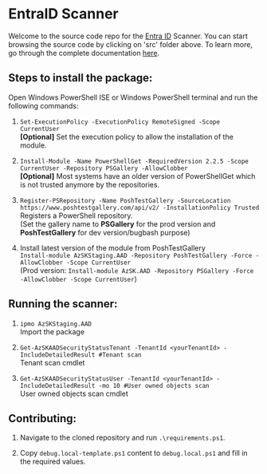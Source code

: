 # EntraID Scanner

Welcome to the source code repo for the [Entra ID](https://www.microsoft.com/en-in/security/business/identity-access/microsoft-entra-id) Scanner. You can start browsing the source code by clicking on 'src' folder above. To learn more, go through the complete documentation [here](https://github.com/azsk/DevOpsKit-docs).

## Steps to install the package:
Open Windows PowerShell ISE or Windows PowerShell terminal and run the following commands:

1. `Set-ExecutionPolicy -ExecutionPolicy RemoteSigned -Scope CurrentUser`
<br>__[Optional]__ Set the execution policy to allow the installation of the module.

2. `Install-Module -Name PowerShellGet -RequiredVersion 2.2.5 -Scope CurrentUser -Repository PSGallery -AllowClobber`
<br>__[Optional]__ Most systems have an older version of PowerShellGet which is not trusted anymore by the repositories.

3. `Register-PSRepository -Name PoshTestGallery -SourceLocation https://www.poshtestgallery.com/api/v2/ -InstallationPolicy Trusted`
<br>Registers a PowerShell repository.
<br>(Set the gallery name to __PSGallery__ for the prod version and __PoshTestGallery__ for dev version/bugbash purpose)

4. Install latest version of the module from PoshTestGallery<br>
`Install-module AzSKStaging.AAD -Repository PoshTestGallery -Force -AllowClobber -Scope CurrentUser`
<br>(Prod version: `Install-module AzSK.AAD -Repository PSGallery -Force -AllowClobber -Scope CurrentUser`)

## Running the scanner: 
1. `ipmo AzSKStaging.AAD`
<br>Import the package

2. `Get-AzSKAADSecurityStatusTenant -TenantId <yourTenantId> -IncludeDetailedResult #Tenant scan`
<br>Tenant scan cmdlet

3. `Get-AzSKAADSecurityStatusUser -TenantId <yourTenantId> -IncludeDetailedResult -mo 10 #User owned objects scan`
<br>User owned objects scan cmdlet


## Contributing:
1. Navigate to the cloned repository and run `.\requirements.ps1`.<br>

2. Copy `debug.local-template.ps1` content to `debug.local.ps1` and fill in the required values.<br>

